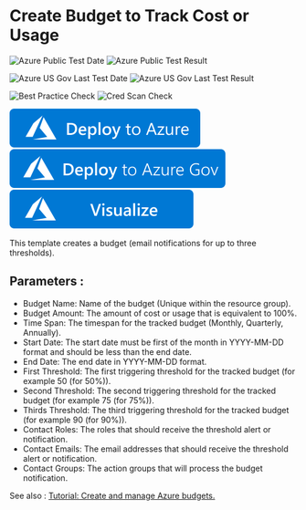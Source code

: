 # Create Budget to Track Cost or Usage

![Azure Public Test Date](https://azurequickstartsservice.blob.core.windows.net/badges/101-budget/PublicLastTestDate.svg)
![Azure Public Test Result](https://azurequickstartsservice.blob.core.windows.net/badges/101-budget/PublicDeployment.svg)

![Azure US Gov Last Test Date](https://azurequickstartsservice.blob.core.windows.net/badges/101-budget/FairfaxLastTestDate.svg)
![Azure US Gov Last Test Result](https://azurequickstartsservice.blob.core.windows.net/badges/101-budget/FairfaxDeployment.svg)

![Best Practice Check](https://azurequickstartsservice.blob.core.windows.net/badges/101-budget/BestPracticeResult.svg)
![Cred Scan Check](https://azurequickstartsservice.blob.core.windows.net/badges/101-budget/CredScanResult.svg)

[![Deploy To Azure](https://raw.githubusercontent.com/Azure/azure-quickstart-templates/master/1-CONTRIBUTION-GUIDE/images/deploytoazure.svg?sanitize=true)](https://portal.azure.com/#create/Microsoft.Template/uri/https%3A%2F%2Fraw.githubusercontent.com%2FAzure%2Fazure-quickstart-templates%2Fmaster%2F101-budget%2Fazuredeploy.json)
[![Deploy To Azure US Gov](https://raw.githubusercontent.com/Azure/azure-quickstart-templates/master/1-CONTRIBUTION-GUIDE/images/deploytoazuregov.svg?sanitize=true)](https://portal.azure.us/#create/Microsoft.Template/uri/https%3A%2F%2Fraw.githubusercontent.com%2FAzure%2Fazure-quickstart-templates%2Fmaster%2F101-budget%2Fazuredeploy.json)
[![Visualize](https://raw.githubusercontent.com/Azure/azure-quickstart-templates/master/1-CONTRIBUTION-GUIDE/images/visualizebutton.svg?sanitize=true)](http://armviz.io/#/?load=https%3A%2F%2Fraw.githubusercontent.com%2FAzure%2Fazure-quickstart-templates%2Fmaster%2F101-budget%2Fazuredeploy.json)

This template creates a budget (email notifications for up to three thresholds).

## Parameters :
- Budget Name: Name of the budget (Unique within the resource group).
- Budget Amount: The amount of cost or usage that is equivalent to 100%.
- Time Span: The timespan for the tracked budget (Monthly, Quarterly, Annually).
- Start Date: The start date must be first of the month in YYYY-MM-DD format and should be less than the end date.
- End Date: The end date in YYYY-MM-DD format.
- First Threshold: The first triggering threshold for the tracked budget (for example 50 (for 50%)).
- Second Threshold: The second triggering threshold for the tracked budget (for example 75 (for 75%)).
- Thirds Threshold: The third triggering threshold for the tracked budget (for example 90 (for 90%)).
- Contact Roles: The roles that should receive the threshold alert or notification.
- Contact Emails: The email addresses that should receive the threshold alert or notification.
- Contact Groups: The action groups that will process the budget notification.

See also : 
[Tutorial: Create and manage Azure budgets.](https://docs.microsoft.com/en-us/azure/cost-management-billing/costs/tutorial-acm-create-budgets)
